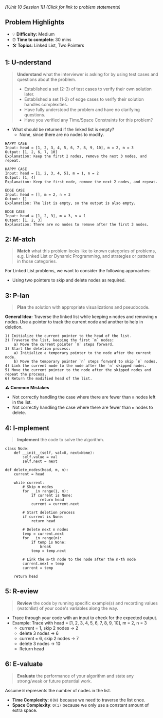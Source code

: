*[[Unit 10 Session 1]] (Click for link to problem statements)*

## Problem Highlights

* 💡 **Difficulty:** Medium
* ⏰ **Time to complete**: 30 mins
* 🛠️ **Topics**: Linked List, Two Pointers
    
## 1: U-nderstand
 
> **Understand** what the interviewer is asking for by using test cases and questions about the problem.
> - Established a set (2-3) of test cases to verify their own solution later.
> - Established a set (1-2) of edge cases to verify their solution handles complexities.
> - Have fully understood the problem and have no clarifying questions.
> - Have you verified any Time/Space Constraints for this problem?

- What should be returned if the linked list is empty?
    - None, since there are no nodes to modify.

```
HAPPY CASE
Input: head = [1, 2, 3, 4, 5, 6, 7, 8, 9, 10], m = 2, n = 3
Output: [1, 2, 6, 7, 10]
Explanation: Keep the first 2 nodes, remove the next 3 nodes, and repeat.

HAPPY CASE
Input: head = [1, 2, 3, 4, 5], m = 1, n = 2
Output: [1, 4]
Explanation: Keep the first node, remove the next 2 nodes, and repeat.

EDGE CASE
Input: head = [], m = 2, n = 3
Output: []
Explanation: The list is empty, so the output is also empty.

EDGE CASE
Input: head = [1, 2, 3], m = 3, n = 1
Output: [1, 2, 3]
Explanation: There are no nodes to remove after the first 3 nodes.
```
    
## 2: M-atch

> **Match** what this problem looks like to known categories of problems, e.g. Linked List or Dynamic Programming, and strategies or patterns in those categories.

For Linked List problems, we want to consider the following approaches:

- Using two pointers to skip and delete nodes as required.

## 3: P-lan

> **Plan** the solution with appropriate visualizations and pseudocode.

**General Idea:** Traverse the linked list while keeping `m` nodes and removing `n` nodes. Use a pointer to track the current node and another to help in deletion.

```
1) Initialize the current pointer to the head of the list.
2) Traverse the list, keeping the first `m` nodes:
    a) Move the current pointer `m` steps forward.
3) Start the deletion process:
    a) Initialize a temporary pointer to the node after the current node.
    b) Move the temporary pointer `n` steps forward to skip `n` nodes.
4) Link the current node to the node after the `n` skipped nodes.
5) Move the current pointer to the node after the skipped nodes and repeat the process.
6) Return the modified head of the list.
```

**⚠️ Common Mistakes**

- Not correctly handling the case where there are fewer than `m` nodes left in the list.
- Not correctly handling the case where there are fewer than `n` nodes to delete.

## 4: I-mplement

> **Implement** the code to solve the algorithm.

```
class Node:
    def __init__(self, val=0, next=None):
        self.value = val
        self.next = next

def delete_nodes(head, m, n):
    current = head
    
    while current:
        # Skip m nodes
        for _ in range(1, m):
            if current is None:
                return head
            current = current.next
        
        # Start deletion process
        if current is None:
            return head
        
        # Delete next n nodes
        temp = current.next
        for _ in range(n):
            if temp is None:
                break
            temp = temp.next
        
        # Link the m-th node to the node after the n-th node
        current.next = temp
        current = temp
    
    return head
```
 
## 5: R-eview

> **Review** the code by running specific example(s) and recording values (watchlist) of your code's variables along the way.

- Trace through your code with an input to check for the expected output.
- Example: Trace with head = [1, 2, 3, 4, 5, 6, 7, 8, 9, 10], m = 2, n = 3
    - current = 1, skip 2 nodes -> 2
    - delete 3 nodes -> 6
    - current = 6, skip 2 nodes -> 7
    - delete 3 nodes -> 10
    - Return head

## 6: E-valuate

> **Evaluate** the performance of your algorithm and state any strong/weak or future potential work.

Assume `N` represents the number of nodes in the list.

* **Time Complexity**: `O(N)` because we need to traverse the list once.
* **Space Complexity**: `O(1)` because we only use a constant amount of extra space.